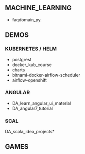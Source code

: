 ## MACHINE_LEARNING

* faqdomain_py.

## DEMOS

### KUBERNETES / HELM

* postgrest
* docker_kub_course
* charts
* bitnami-docker-airflow-scheduler
* airflow-openshift

### ANGULAR

* DA_learn_angular_ui_material
* DA_angular7_tutorial

### SCAL


DA_scala_idea_projects*

## GAMES
